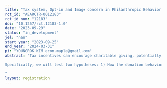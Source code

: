 ```yaml
---
title: "Tax system, Opt-in and Image concern in Philanthropic Behavior "
rct_id: "AEARCTR-0012183"
rct_id_num: "12183"
doi: "10.1257/rct.12183-1.0"
date: "2023-09-29"
status: "in_development"
jel: "nan"
start_year: "2023-09-25"
end_year: "2024-03-31"
pi: "YOUNGROK KIM econ.maple@gmail.com"
abstract: "Tax incentives can encourage charitable giving, potentially benefiting both society and taxpayers. Some research has shown that image concerns affect donation decisions, so this paper introduces an experimental approach to directly test whether donation behavior can be influenced by image concern. 
Specifically, we will test two hypotheses: 1) How the donation behavior changes when image concern is involved in an environment where the income and benefits of donating are unequal. 2) the interrelationship between unequal social position, image concern, and the impact of reporting costs on the use of rebates. To achieve this goal, we devised a total of 2x2 treatment groups based on whether image concern was considered and whether opt-in was introduced. We will be testing this in a laboratory setting at Kansai University in Japan with approximately 200 to 300 university students. In this experiment, we will examine how subjects respond to different refund rates for donations with different image concerns and opt-in.
"
layout: registration
---
```


